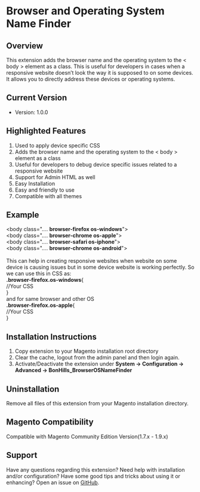 Browser and Operating System Name Finder
========================================
Overview
--------
This extension adds the browser name and the operating system to the < body > element as a class. This is useful for developers in cases when a responsive website doesn’t look the way it is supposed to on some devices. It allows you to directly address these devices or operating systems. <br>

Current Version
---------------
- Version: 1.0.0

Highlighted Features
--------------------
1. Used to apply device specific CSS
2. Adds the browser name and the operating system to the < body > element as a class
3. Useful for developers to debug device specific issues related to a responsive website
4. Support for Admin HTML as well
5. Easy Installation
6. Easy and friendly to use
7. Compatible with all themes

Example
-------
&lt;body class=".... **browser-firefox os-windows**"&gt;<br>
&lt;body class=".... **browser-chrome os-apple**"&gt;<br>
&lt;body class=".... **browser-safari os-iphone**"&gt;<br>
&lt;body class=".... **browser-chrome os-android**"&gt;<br>
<br>
This can help in creating responsive websites when website on some device is causing issues but in some device website is working perfectly. So we can use this in CSS as:<br>
**.browser-firefox.os-windows**{<br>
//Your CSS<br>
}<br>
and for same browser and other OS<br>
**.browser-firefox.os-apple**{<br>
//Your CSS<br>
}<br>

Installation Instructions
-------------------------
1. Copy extension to your Magento installation root directory
2. Clear the cache, logout from the admin panel and then login again.
3. Activate/Deactivate the extension under **System -> Configuration -> Advanced -> BonHills_BrowserOSNameFinder**

Uninstallation
--------------
Remove all files of this extension from your Magento installation directory.

Magento Compatibility
---------------------
Compatible with Magento Community Edition Version(1.7.x - 1.9.x)

Support
-------
Have any questions regarding this extension? Need help with installation and/or configuration? Have some good tips and tricks about using it or enhancing? Open an issue on [GitHub](https://github.com/bonhills/BrowserOSNameFinder/issues).
